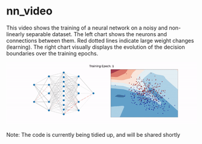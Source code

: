 # nn_video

This video shows the training of a neural network on a noisy and non-linearly separable dataset. The left chart shows the neurons and connections between them. Red dotted lines indicate large weight changes (learning). The right chart visually displays the evolution of the decision boundaries over the training epochs.

[![NN GIF](https://github.com/eliottkalfon/nn_video/blob/main/nn_gif.gif)](https://github.com/eliottkalfon/nn_video/blob/main/movie.mp4)

Note: The code is currently being tidied up, and will be shared shortly

